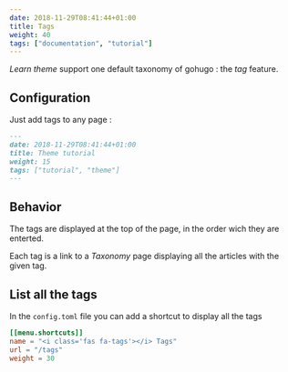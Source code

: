 ```yaml
---
date: 2018-11-29T08:41:44+01:00
title: Tags
weight: 40
tags: ["documentation", "tutorial"]
---
```


*Learn theme* support one default taxonomy of gohugo : the *tag* feature.

## Configuration 

Just add tags to any page : 

```markdown
---
date: 2018-11-29T08:41:44+01:00
title: Theme tutorial
weight: 15
tags: ["tutorial", "theme"] 
---
```

## Behavior


The tags are displayed at the top of the page, in the order wich they are enterted.

Each tag is a link to a *Taxonomy* page displaying all the articles with the given tag. 

## List all the tags

In the `config.toml`  file you can add a shortcut to display all the tags

```toml
[[menu.shortcuts]]
name = "<i class='fas fa-tags'></i> Tags"
url = "/tags"
weight = 30
```